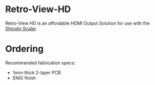 # Retro-View-HD
Retro-View HD is an affordable HDMI Output Solution for use with the [Shinobi-Scaler](https://github.com/mackieks/Shinobi-Scaler).

# Ordering

Recommended fabrication specs:

- 1mm-thick 2-layer PCB
- ENIG finish
